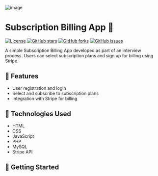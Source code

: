 <!-- Add Your Project Banner/Image -->
![image](https://github.com/Princy02/Stripewebapp/assets/97166269/fb4a8ad4-01d8-407a-9eba-9dc7403caa00)


# Subscription Billing App 🚀

[![License](https://img.shields.io/badge/License-MIT-blue.svg)](LICENSE)
[![GitHub stars](https://img.shields.io/github/stars/your-username/subscription-billing-app.svg)](https://github.com/your-username/subscription-billing-app/stargazers)
[![GitHub forks](https://img.shields.io/github/forks/your-username/subscription-billing-app.svg)](https://github.com/your-username/subscription-billing-app/network)
[![GitHub issues](https://img.shields.io/github/issues/your-username/subscription-billing-app.svg)](https://github.com/your-username/subscription-billing-app/issues)

A simple Subscription Billing App developed as part of an interview process. Users can select subscription plans and sign up for billing using Stripe.

## 🌟 Features

- User registration and login
- Select and subscribe to subscription plans
- Integration with Stripe for billing

## 🚀 Technologies Used

- HTML
- CSS
- JavaScript
- PHP
- MySQL
- Stripe API

## 📝 Getting Started
